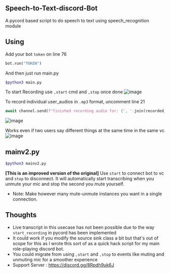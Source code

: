 ## Speech-to-Text-discord-Bot
A pycord based script to do speech to text using speech_recognition module

## Using
Add your bot `token` on line 76

```python
bot.run("TOKEN")
```

And then just run main.py
```bash
$python3 main.py
```
To start Recording use `,start` cmd and `,stop` once done
![image](https://user-images.githubusercontent.com/75514601/226164041-aee3507f-00a7-4583-96f9-b64f66080102.png)

To record individual user_audios in `.mp3` format, uncomment line 21

```python
await channel.send(f"finished recording audio for: {', '.join(recorded_users)}.", files=files)  # Send a message with the accumulated files.
```
![image](https://user-images.githubusercontent.com/75514601/226164557-88c54a0e-ee55-40bb-9705-84f4279761e3.png)

Works even if two users say different things at the same time in the same vc
![image](https://user-images.githubusercontent.com/75514601/226164625-dfd24d95-16f8-4675-ad98-c9100d09e94f.png)

## mainv2.py
```bash
$python3 mainv2.py
```
**[This is an improved version of the original]**
Use `start` to connect bot to vc and `stop` to disconnect.
It will automatically start transcribing when you unmute your mic and stop the second you mute yourself.
- Note: Make however many mute-unmute instances you want in a single connection.

## Thoughts
- Live transcript in this usecase has not been possible due to the way `start_recording` in pycord has been implemented 
- It could work if you modify the source sink class a bit but that's out of scope for this as I wrote this sort of as a quick hack script for my main role-playing discord bot.
- You could migrate from using `,start` and `,stop` to events like muting and unmuting mic for a smoother experience
- Support Server : https://discord.gg/8Rpdh9uk6J
